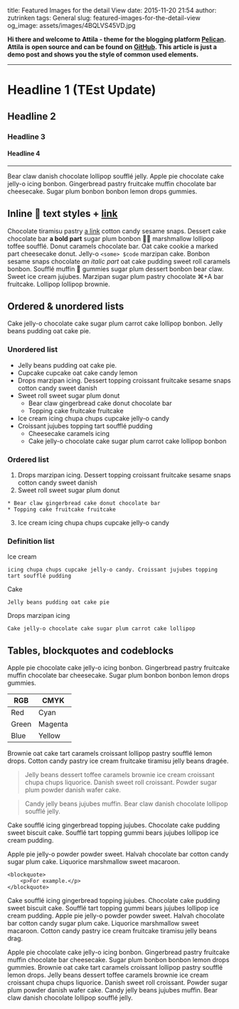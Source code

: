 title: Featured Images for the detail View
date: 2015-11-20 21:54
author: zutrinken
tags: General
slug: featured-images-for-the-detail-view
og_image: assets/images/4BQLVS45VD.jpg

**Hi there and welcome to Attila - theme for the blogging platform [Pelican](http://getpelican.com/). Attila is open source and can be found on [GitHub](https://github.com/arulrajnet/attila). This article is just a demo post and shows you the style of common used elements.**

* * *

# Headline 1 (TEst Update)

## Headline 2

### Headline 3

#### Headline 4

* * *

Bear claw danish chocolate lollipop soufflé jelly. Apple pie chocolate cake
jelly-o icing bonbon. Gingerbread pastry fruitcake muffin chocolate bar
cheesecake. Sugar plum bonbon bonbon lemon drops gummies.

## Inline 🦄 text styles + [link](http://ghost.org)

Chocolate tiramisu pastry [a link](http://zutrinken.com) cotton candy sesame
snaps. Dessert cake chocolate bar **a bold part** sugar plum bonbon 🐓💨
marshmallow lollipop toffee soufflé. Donut caramels chocolate bar. Oat cake
cookie a marked part cheesecake donut. Jelly-o `<some> $code` marzipan cake.
Bonbon sesame snaps chocolate _an italic part_ oat cake pudding sweet roll
caramels bonbon. Soufflé muffin 👻 gummies sugar plum dessert bonbon bear claw.
Sweet ice cream jujubes. Marzipan sugar plum pastry chocolate ⌘+A bar
fruitcake. Lollipop lollipop brownie.

## Ordered &amp; unordered lists

Cake jelly-o chocolate cake sugar plum carrot cake lollipop bonbon. Jelly
beans pudding oat cake pie.

### Unordered list

  * Jelly beans pudding oat cake pie.
  * Cupcake cupcake oat cake candy lemon
  * Drops marzipan icing. Dessert topping croissant fruitcake sesame snaps cotton candy sweet danish
  * Sweet roll sweet sugar plum donut 
    * Bear claw gingerbread cake donut chocolate bar
    * Topping cake fruitcake fruitcake
  * Ice cream icing chupa chups cupcake jelly-o candy
  * Croissant jujubes topping tart soufflé pudding 
    * Cheesecake caramels icing
    * Cake jelly-o chocolate cake sugar plum carrot cake lollipop bonbon

### Ordered list

  1. Drops marzipan icing. Dessert topping croissant fruitcake sesame snaps cotton candy sweet danish 
  2. Sweet roll sweet sugar plum donut   

    * Bear claw gingerbread cake donut chocolate bar
    * Topping cake fruitcake fruitcake
  3. Ice cream icing chupa chups cupcake jelly-o candy

### Definition list

Ice cream

    icing chupa chups cupcake jelly-o candy. Croissant jujubes topping tart soufflé pudding
Cake

    Jelly beans pudding oat cake pie
Drops marzipan icing

    Cake jelly-o chocolate cake sugar plum carrot cake lollipop

## Tables, blockquotes and codeblocks

Apple pie chocolate cake jelly-o icing bonbon. Gingerbread pastry fruitcake
muffin chocolate bar cheesecake. Sugar plum bonbon bonbon lemon drops gummies.

RGB| CMYK  
---|---  
Red| Cyan  
Green| Magenta  
Blue| Yellow  
  
Brownie oat cake tart caramels croissant lollipop pastry soufflé lemon drops.
Cotton candy pastry ice cream fruitcake tiramisu jelly beans dragée.

> Jelly beans dessert toffee caramels brownie ice cream croissant chupa chups
liquorice. Danish sweet roll croissant. Powder sugar plum powder danish wafer
cake.

>

> Candy jelly beans jujubes muffin. Bear claw danish chocolate lollipop
soufflé jelly.

Cake soufflé icing gingerbread topping jujubes. Chocolate cake pudding sweet
biscuit cake. Soufflé tart topping gummi bears jujubes lollipop ice cream
pudding.

Apple pie jelly-o powder powder sweet. Halvah chocolate bar cotton candy sugar
plum cake. Liquorice marshmallow sweet macaroon.

    
    <blockquote>
        <p>For example.</p>
    </blockquote>
    

Cake soufflé icing gingerbread topping jujubes. Chocolate cake pudding sweet
biscuit cake. Soufflé tart topping gummi bears jujubes lollipop ice cream
pudding. Apple pie jelly-o powder powder sweet. Halvah chocolate bar cotton
candy sugar plum cake. Liquorice marshmallow sweet macaroon. Cotton candy
pastry ice cream fruitcake tiramisu jelly beans drag.

Apple pie chocolate cake jelly-o icing bonbon. Gingerbread pastry fruitcake
muffin chocolate bar cheesecake. Sugar plum bonbon bonbon lemon drops gummies.
Brownie oat cake tart caramels croissant lollipop pastry soufflé lemon drops.
Jelly beans dessert toffee caramels brownie ice cream croissant chupa chups
liquorice. Danish sweet roll croissant. Powder sugar plum powder danish wafer
cake. Candy jelly beans jujubes muffin. Bear claw danish chocolate lollipop
soufflé jelly.

